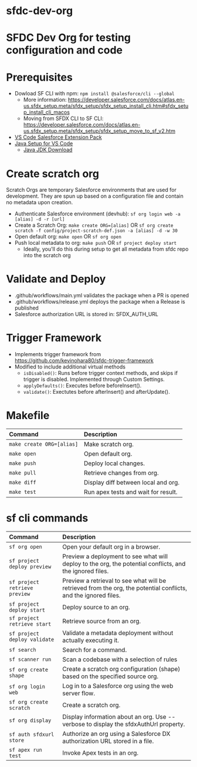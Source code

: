 
# sfdc-dev-org
SFDC Dev Org for testing configuration and code
=======
# Prerequisites
- Dowload SF CLI with npm: `npm install @salesforce/cli --global`
    - More information: https://developer.salesforce.com/docs/atlas.en-us.sfdx_setup.meta/sfdx_setup/sfdx_setup_install_cli.htm#sfdx_setup_install_cli_macos
    - Moving from SFDX CLI to SF CLI: https://developer.salesforce.com/docs/atlas.en-us.sfdx_setup.meta/sfdx_setup/sfdx_setup_move_to_sf_v2.htm
- [VS Code Salesforce Extension Pack](https://developer.salesforce.com/tools/vscode)
- [Java Setup for VS Code](https://developer.salesforce.com/tools/vscode/en/vscode-desktop/java-setup)
    - [Java JDK Download](https://www.oracle.com/java/technologies/downloads/#jdk21-mac)
 
# Create scratch org
Scratch Orgs are temporary Salesforce environments that are used for development. They are spun up based on a configuration file and contain no metadata upon creation.
- Authenticate Salesforce environment (devhub): `sf org login web -a [alias] -d -r [url]`
- Create a Scratch Org: `make create ORG=[alias]` OR `sf org create scratch -f config/project-scratch-def.json -a [alias] -d -w 30`
- Open default org: `make open` OR `sf org open`
- Push local metadata to org: `make push` OR `sf project deploy start`
    - Ideally, you'll do this during setup to get all metadata from sfdc repo into the scratch org

# Validate and Deploy
- .github/workflows/main.yml validates the package when a PR is opened
- .github/workflows/release.yml deploys the package when a Release is published
- Salesforce authorization URL is stored in: SFDX_AUTH_URL

# Trigger Framework
- Implements trigger framework from https://github.com/kevinohara80/sfdc-trigger-framework
- Modified to include additional virtual methods
    - `isDisabled()`: Runs before trigger context methods, and skips if trigger is disabled. Implemented through Custom Settings.
    - `applyDefaults()`: Executes before beforeInsert().
    - `validate()`: Exectutes before afterInsert() and afterUpdate().

# Makefile
| Command | Description|
| :-------------------------- | :----------------------|
| `make create ORG=[alias]` | Make scratch org.
| `make open` | Open default org.
| `make push` | Deploy local changes.
| `make pull` | Retrieve changes from org.
| `make diff` | Display diff between local and org.
| `make test` | Run apex tests and wait for result.

# sf cli commands
| Command                   | Description                    |
| :------------------------ | :------------------------- |
| `sf org open`	            | Open your default org in a browser.
| `sf project deploy preview` | Preview a deployment to see what will deploy to the org, the potential conflicts, and the ignored files.      
| `sf project retrieve preview` | Preview a retrieval to see what will be retrieved from the org, the potential conflicts, and the ignored files.
| `sf project deploy start`	| Deploy source to an org.
| `sf project retrieve start`	| Retrieve source from an org.
| `sf project deploy validate` | Validate a metadata deployment without actually executing it.
| `sf search`	                | Search for a command.
| `sf scanner run`	        | Scan a codebase with a selection of rules
| `sf org create shape`	    | Create a scratch org configuration (shape) based on the specified source org.
| `sf org login web`	        | Log in to a Salesforce org using the web server flow.
| `sf org create scratch`     | Create a scratch org.
| `sf org display`           | Display information about an org. Use --verbose to display the sfdxAuthUrl property.
| `sf auth sfdxurl store`     | Authorize an org using a Salesforce DX authorization URL stored in a file.
| `sf apex run test` | Invoke Apex tests in an org.
